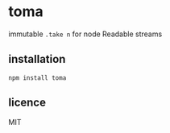 # toma
immutable ``.take n`` for node Readable streams
## installation
```
npm install toma
```
## licence
MIT